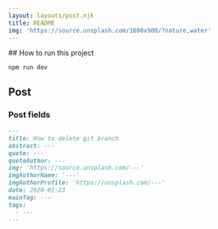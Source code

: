 ```yaml
---
layout: layouts/post.njk
title: README
img: 'https://source.unsplash.com/1600x900/?nature,water'
---
```



## How to run this project

```
npm run dev
```

## Post

### Post fields

```md
---
title: How to delete git branch
abstract: ---
quote: ---
quoteAuthor: ---
img: 'https://source.unsplash.com/---'
imgAuthorName: '---'
imgAuthorProfile: 'https://unsplash.com/---'
date: 2020-01-23
mainTag: ---
tags:
  - ---
---
```

